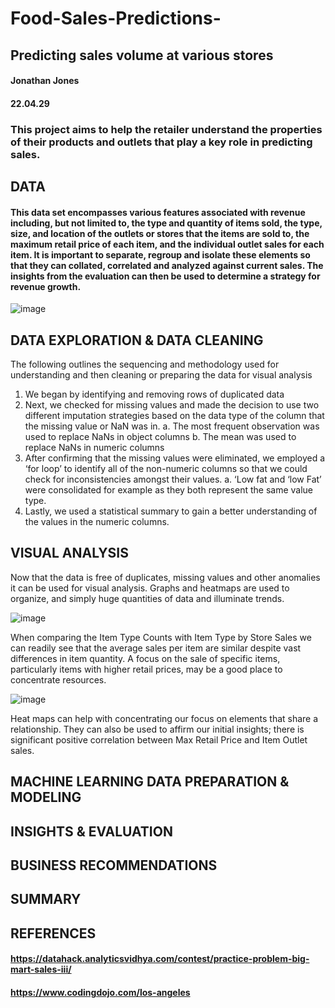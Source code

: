 # Food-Sales-Predictions-
## Predicting sales volume at various stores
#### Jonathan Jones 
#### 22.04.29
### This project aims to help the retailer understand the properties of their products and outlets that play a key role in predicting sales.

## DATA
#### This data set encompasses various features associated with revenue including, but not limited to, the type and quantity of items sold, the type, size, and location of the outlets or stores that the items are sold to, the maximum retail price of each item, and the individual outlet sales for each item. It is important to separate, regroup and isolate these elements so that they can collated, correlated and analyzed against current sales. The insights from the evaluation can then be used to determine a strategy for revenue growth. 
![image](https://user-images.githubusercontent.com/101145586/165904456-898edc65-da05-48b7-b8ba-19b3d84e1cdb.png)


## DATA EXPLORATION & DATA CLEANING 

The following outlines the sequencing and methodology used for understanding and then cleaning or preparing the data for visual analysis
1.	We began by identifying and removing rows of duplicated data
2.	Next, we checked for missing values and made the decision to use two different imputation strategies based on the data type of the column that the missing value or NaN was in. 
a.	The most frequent observation was used to replace NaNs in object columns 
b.	The mean was used to replace NaNs in numeric columns
3.	After confirming that the missing values were eliminated, we employed a ‘for loop’ to identify all of the non-numeric columns so that we could check for inconsistencies amongst their values. 
a.	‘Low fat and ‘low Fat’ were consolidated for example as they both represent the same value type. 
4.	Lastly, we used a statistical summary to gain a better understanding of the values in the numeric columns. 


## VISUAL ANALYSIS

Now that the data is free of duplicates, missing values and other anomalies it can be used for visual analysis. Graphs and heatmaps are used to organize, and simply huge quantities of data and illuminate trends. 

![image](https://user-images.githubusercontent.com/101145586/165904154-6b500726-3d61-4a57-8678-b0e4883075f1.png)

When comparing the Item Type Counts with Item Type by Store Sales we can readily see that the average sales per item are similar despite vast differences in item quantity. A focus on the sale of specific items, particularly items with higher retail prices, may be a good place to concentrate resources.

![image](https://user-images.githubusercontent.com/101145586/165905110-a09f4994-d971-4fa7-9a8d-07f43530dfaa.png)

Heat maps can help with concentrating our focus on elements that share a relationship. They can also be used to affirm our initial insights; there is significant positive correlation between Max Retail Price and Item Outlet sales. 

## MACHINE LEARNING DATA PREPARATION & MODELING


## INSIGHTS & EVALUATION

## BUSINESS RECOMMENDATIONS

## SUMMARY

## REFERENCES
#### https://datahack.analyticsvidhya.com/contest/practice-problem-big-mart-sales-iii/
#### https://www.codingdojo.com/los-angeles
